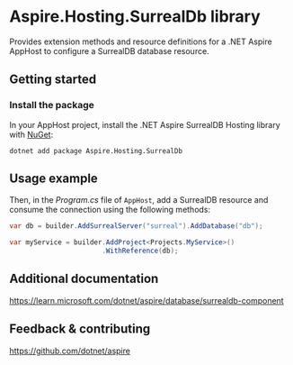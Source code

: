 # Aspire.Hosting.SurrealDb library

Provides extension methods and resource definitions for a .NET Aspire AppHost to configure a SurrealDB database resource.

## Getting started

### Install the package

In your AppHost project, install the .NET Aspire SurrealDB Hosting library with [NuGet](https://www.nuget.org):

```dotnetcli
dotnet add package Aspire.Hosting.SurrealDb
```

## Usage example

Then, in the _Program.cs_ file of `AppHost`, add a SurrealDB resource and consume the connection using the following methods:

```csharp
var db = builder.AddSurrealServer("surreal").AddDatabase("db");

var myService = builder.AddProject<Projects.MyService>()
                       .WithReference(db);
```

## Additional documentation
https://learn.microsoft.com/dotnet/aspire/database/surrealdb-component

## Feedback & contributing

https://github.com/dotnet/aspire
